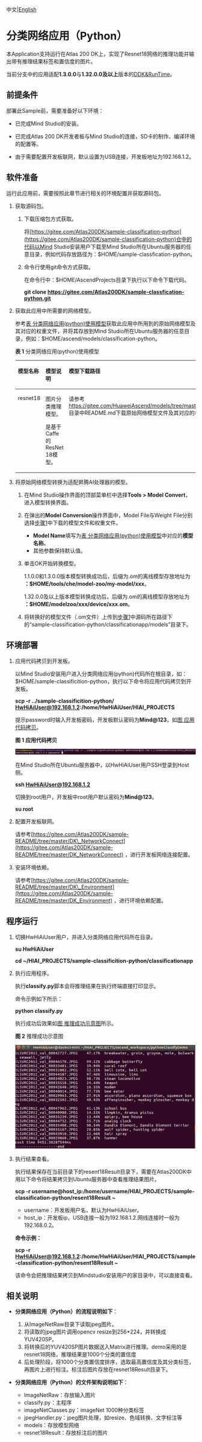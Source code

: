 中文|[English](Readme_EN.md)

# 分类网络应用（Python）<a name="ZH-CN_TOPIC_0228757083"></a>

本Application支持运行在Atlas 200 DK上，实现了Resnet18网络的推理功能并输出带有推理结果标签和置信度的图片。

当前分支中的应用适配**1.3.0.0**与**1.32.0.0及以上**版本的[DDK&RunTime](https://ascend.huawei.com/resources)。

## 前提条件<a name="section137245294533"></a>

部署此Sample前，需要准备好以下环境：

-   已完成Mind Studio的安装。

-   已完成Atlas 200 DK开发者板与Mind Studio的连接，SD卡的制作、编译环境的配置等。
-   由于需要配置开发板联网，默认设置为USB连接，开发板地址为192.168.1.2。

## 软件准备<a name="section8534138124114"></a>

运行此应用前，需要按照此章节进行相关的环境配置并获取源码包。

1.  <a name="li953280133816"></a>获取源码包。
    1.  下载压缩包方式获取。

        将[https://gitee.com/Atlas200DK/sample-classification-python](https://gitee.com/Atlas200DK/sample-classification-python)仓中的代码以Mind Studio安装用户下载至Mind Studio所在Ubuntu服务器的任意目录，例如代码存放路径为：$HOME/sample-classfication-python。

    2.  命令行使用git命令方式获取。

        在命令行中：$HOME/AscendProjects目录下执行以下命令下载代码。

        **git clone https://gitee.com/Atlas200DK/sample-classfication-python.git**

2.  获取此应用中所需要的网络模型。

    参考[表 分类网络应用\(python\)使用模型](#table1119094515272)获取此应用中所用到的原始网络模型及其对应的权重文件，并将其存放到Mind Studio所在Ubuntu服务器的任意目录，例如：$HOME/ascend/models/classification-python。

    **表 1**  分类网络应用\(python\)使用模型

    <a name="table1119094515272"></a>
    <table><thead align="left"><tr id="row677354502719"><th class="cellrowborder" valign="top" width="12.85%" id="mcps1.2.4.1.1"><p id="p167731845122717"><a name="p167731845122717"></a><a name="p167731845122717"></a>模型名称</p>
    </th>
    <th class="cellrowborder" valign="top" width="12.57%" id="mcps1.2.4.1.2"><p id="p277317459276"><a name="p277317459276"></a><a name="p277317459276"></a>模型说明</p>
    </th>
    <th class="cellrowborder" valign="top" width="74.58%" id="mcps1.2.4.1.3"><p id="p9773114512270"><a name="p9773114512270"></a><a name="p9773114512270"></a>模型下载路径</p>
    </th>
    </tr>
    </thead>
    <tbody><tr id="row3122314144215"><td class="cellrowborder" valign="top" width="12.85%" headers="mcps1.2.4.1.1 "><p id="p3774194512713"><a name="p3774194512713"></a><a name="p3774194512713"></a><span>resnet18</span></p>
    </td>
    <td class="cellrowborder" valign="top" width="12.57%" headers="mcps1.2.4.1.2 "><p id="p7774245122713"><a name="p7774245122713"></a><a name="p7774245122713"></a>图片分类推理模型。</p>
    <p id="p577494517271"><a name="p577494517271"></a><a name="p577494517271"></a>是基于Caffe的ResNet 18模型。</p>
    </td>
    <td class="cellrowborder" valign="top" width="74.58%" headers="mcps1.2.4.1.3 "><p id="p16774144510270"><a name="p16774144510270"></a><a name="p16774144510270"></a>请参考<a href="https://gitee.com/HuaweiAscend/models/tree/master/computer_vision/classification/resnet18" target="_blank" rel="noopener noreferrer">https://gitee.com/HuaweiAscend/models/tree/master/computer_vision/classification/resnet18</a>目录中README.md下载原始网络模型文件及其对应的权重文件。</p>
    </td>
    </tr>
    </tbody>
    </table>

3.  将原始网络模型转换为适配昇腾AI处理器的模型。
    1.  在Mind Studio操作界面的顶部菜单栏中选择**Tools \> Model Convert**，进入模型转换界面。
    2.  在弹出的**Model Conversion**操作界面中，Model File与Weight File分别选择[步骤1](#li953280133816)中下载的模型文件和权重文件。
        -   **Model Name**填写为[表 分类网络应用\(python\)使用模型](#table1119094515272)中对应的**模型名称**。
        -   其他参数保持默认值。

    3.  单击OK开始转换模型。

        1.1.0.0和1.3.0.0版本模型转换成功后，后缀为.om的离线模型存放地址为 **：$HOME/tools/che/model-zoo/my-model/xxx**。

        1.32.0.0及以上版本模型转换成功后，后缀为.om的离线模型存放地址为 **：$HOME/modelzoo/xxx/device/xxx.om**。

    4.  将转换好的模型文件（.om文件）上传到[步骤1](#li953280133816)中源码所在路径下的“sample-classification-python/classificationapp/models”目录下。


## 环境部署<a name="section1759513564117"></a>

1.  应用代码拷贝到开发板。

    以Mind Studio安装用户进入分类网络应用\(python\)代码所在根目录，如：$HOME/sample-classificition-python，执行以下命令将应用代码拷贝到开发板。

    **scp -r ../sample-classificition-python/ HwHiAiUser@192.168.1.2:/home/HwHiAiUser/HIAI\_PROJECTS**

    提示password时输入开发板密码，开发板默认密码为**Mind@123**，如[图 应用代码拷贝](#zh-cn_topic_0198304761_fig1660453512014)。

    **图 1** **应用代码拷贝**<a name="zh-cn_topic_0198304761_fig1660453512014"></a>  
    

    ![](figures/zh-cn_image_0228832431.png)

    在Mind Studio所在Ubuntu服务器中，以HwHiAiUser用户SSH登录到Host侧。

    **ssh HwHiAiUser@192.168.1.2**

    切换到root用户，开发板中root用户默认密码为**Mind@123**。

    **su root**

2.  配置开发板联网。

    请参考[https://gitee.com/Atlas200DK/sample-README/tree/master/DK\_NetworkConnect](https://gitee.com/Atlas200DK/sample-README/tree/master/DK_NetworkConnect)  ，进行开发板网络连接配置。

3.  安装环境依赖。

    请参考[https://gitee.com/Atlas200DK/sample-README/tree/master/DK\_Environment](https://gitee.com/Atlas200DK/sample-README/tree/master/DK_Environment)  ，进行环境依赖配置。


## 程序运行<a name="section6245151616426"></a>

1.  切换HwHiAiUser用户，并进入分类网络应用代码所在目录。

    **su HwHiAiUser**

    **cd \~/HIAI\_PROJECTS/sample-classificition-python/classificationapp**

2.  执行应用程序。

    执行**classify.py**脚本会将推理结果在执行终端直接打印显示。

    命令示例如下所示：

    **python classify.py**

    执行成功后效果如[图 推理成功示意图](#fig1863053617417)所示。

    **图 2**  推理成功示意图<a name="fig1863053617417"></a>  
    

    ![](figures/zh-cn_image_0228757215.png)

3.  执行结果查看。

    执行结果保存在当前目录下的resent18Result目录下，需要在Atlas200DK中用以下命令将结果拷贝到Ubuntu服务器中查看推理结果图片。

    **scp -r username@host\_ip:/home/username/HIAI\_PROJECTS/sample-classification-python/resent18Result \~**

    -   username：开发板用户﻿名，默认为HwHiAiUser。
    -   host\_ip：开发板ip，USB连接一般为192.168.1.2.网线连接时一般为192.168.0.2。

    **命令示例：**

    **scp -r HwHiAiUser@192.168.1.2:/home/HwHiAiUser/HIAI\_PROJECTS/sample-classification-python/resent18Result \~**

    该命令会把推理结果拷贝到Mindstudio安装用户的家目录中，可以直接查看。


## 相关说明<a name="section1092612277429"></a>

-   **分类网络应用（Python）的流程说明如下**：
    1.  从ImageNetRaw目录下读取jpeg图片。
    2.  将读取的jpeg图片调用opencv resize到256\*224，并转换成YUV420SP。
    3.  将转换后的YUV420SP图片数据送入Matrix进行推理。demo采用的是resnet18网络，推理结果是1000个分类的置信度
    4.  后处理阶段，将1000个分类置信度排序，选取最高置信度及其分类标签，再图片上进行标注。标注后图片存放在resnet18Result目录下。

-   **分类网络应用（Python）的文件架构说明如下**：
    -   ImageNetRaw：存放输入图片
    -   classify.py：主程序
    -   imageNetClasses.py：imageNet 1000种分类标签
    -   jpegHandler.py：jpeg图片处理，如resize、色域转换、文字标注等
    -   models：存放模型网络
    -   resnet18Result：存放标注后的图片



